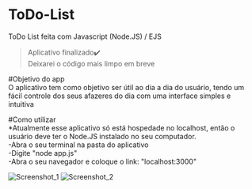 # ToDo-List
ToDo List feita com Javascript (Node.JS) / EJS <br>

>Aplicativo finalizado✔️ <br>
>Deixarei o código mais limpo em breve <br>

#Objetivo do app <br>
O aplicativo tem como objetivo ser útil ao dia a dia do usuário, tendo um fácil controle dos seus afazeres do dia com uma interface simples e intuitiva <br>

#Como utilizar <br>
*Atualmente esse aplicativo só está hospedade no localhost, então o usuário deve ter o Node.JS instalado no seu computador. <br>
-Abra o seu terminal na pasta do aplicativo <br>
-Digite "node app.js" <br>
-Abra o seu navegador e coloque o link: "localhost:3000" <br>

![Screenshot_1](https://user-images.githubusercontent.com/85450778/205175797-1ba175ab-4d97-4aed-9853-85a51993f885.png)
![Screenshot_2](https://user-images.githubusercontent.com/85450778/205175805-f4ebcc02-c795-4165-843c-610062858fdc.png)
